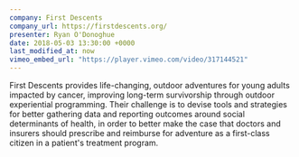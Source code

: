 ```yaml
---
company: First Descents
company_url: https://firstdescents.org/
presenter: Ryan O'Donoghue
date: 2018-05-03 13:30:00 +0000
last_modified_at: now
vimeo_embed_url: "https://player.vimeo.com/video/317144521"
---
```

First Descents provides life-changing, outdoor adventures for young adults impacted by cancer, improving long-term survivorship through outdoor experiential programming. Their challenge is to devise tools and strategies for better gathering data and reporting outcomes around social determinants of health, in order to better make the case that doctors and insurers should prescribe and reimburse for adventure as a first-class citizen in a patient's treatment program.
